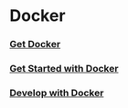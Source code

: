# Docker

### [Get Docker](https://github.com/srabhayraj/Docker/blob/master/Get%20Docker.md)

### [Get Started with Docker](https://github.com/srabhayraj/Docker/blob/master/GetStartedWithDocker.md)

### [Develop with Docker](https://github.com/srabhayraj/Docker/blob/master/DevelopWithDocker.md)
